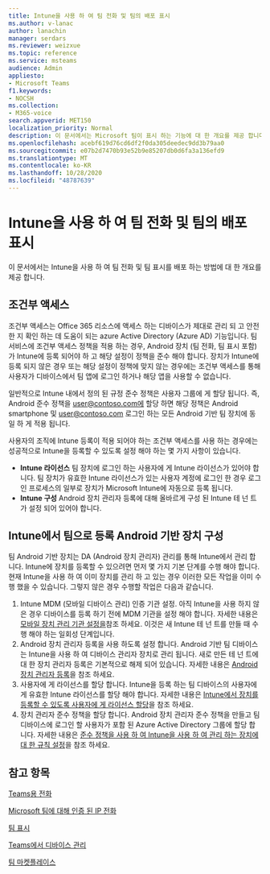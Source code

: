 ```yaml
---
title: Intune을 사용 하 여 팀 전화 및 팀의 배포 표시
ms.author: v-lanac
author: lanachin
manager: serdars
ms.reviewer: weizxue
ms.topic: reference
ms.service: msteams
audience: Admin
appliesto:
- Microsoft Teams
f1.keywords:
- NOCSH
ms.collection:
- M365-voice
search.appverid: MET150
localization_priority: Normal
description: 이 문서에서는 Microsoft 팀이 표시 하는 기능에 대 한 개요를 제공 합니다.
ms.openlocfilehash: acebf619d76cd6df2f0da305deedec9dd3b79aa0
ms.sourcegitcommit: e07b2d7470b93e52b9e85207db0d6fa3a136efd9
ms.translationtype: MT
ms.contentlocale: ko-KR
ms.lasthandoff: 10/28/2020
ms.locfileid: "48787639"
---
```

# <a name="deploy-teams-phones-and-teams-displays-using-intune"></a>Intune을 사용 하 여 팀 전화 및 팀의 배포 표시

이 문서에서는 Intune을 사용 하 여 팀 전화 및 팀 표시를 배포 하는 방법에 대 한 개요를 제공 합니다.

## <a name="conditional-access"></a>조건부 액세스

조건부 액세스는 Office 365 리소스에 액세스 하는 디바이스가 제대로 관리 되 고 안전한 지 확인 하는 데 도움이 되는 azure Active Directory (Azure AD) 기능입니다.  팀 서비스에 조건부 액세스 정책을 적용 하는 경우, Android 장치 (팀 전화, 팀 표시 포함)가 Intune에 등록 되어야 하 고 해당 설정이 정책을 준수 해야 합니다.  장치가 Intune에 등록 되지 않은 경우 또는 해당 설정이 정책에 맞지 않는 경우에는 조건부 액세스를 통해 사용자가 디바이스에서 팀 앱에 로그인 하거나 해당 앱을 사용할 수 없습니다.

일반적으로 Intune 내에서 정의 된 규정 준수 정책은 사용자 그룹에 게 할당 됩니다.  즉, Android 준수 정책을 user@contoso.com에 할당 하면 해당 정책은 Android smartphone 및 user@contoso.com 로그인 하는 모든 Android 기반 팀 장치에 동일 하 게 적용 됩니다.

사용자의 조직에 Intune 등록이 적용 되어야 하는 조건부 액세스를 사용 하는 경우에는 성공적으로 Intune을 등록할 수 있도록 설정 해야 하는 몇 가지 사항이 있습니다.

- **Intune 라이선스** 팀 장치에 로그인 하는 사용자에 게 Intune 라이선스가 있어야 합니다.  팀 장치가 유효한 Intune 라이선스가 있는 사용자 계정에 로그인 한 경우 로그인 프로세스의 일부로 장치가 Microsoft Intune에 자동으로 등록 됩니다.
- **Intune 구성** Android 장치 관리자 등록에 대해 올바르게 구성 된 Intune 테 넌 트가 설정 되어 있어야 합니다.

## <a name="configure-intune-to-enroll-teams-android-based-devices"></a>Intune에서 팀으로 등록 Android 기반 장치 구성

팀 Android 기반 장치는 DA (Android 장치 관리자) 관리를 통해 Intune에서 관리 합니다. Intune에 장치를 등록할 수 있으려면 먼저 몇 가지 기본 단계를 수행 해야 합니다.  현재 Intune을 사용 하 여 이미 장치를 관리 하 고 있는 경우 이러한 모든 작업을 이미 수행 했을 수 있습니다.  그렇지 않은 경우 수행할 작업은 다음과 같습니다.

1. Intune MDM (모바일 디바이스 관리) 인증 기관 설정.  아직 Intune을 사용 하지 않은 경우 디바이스를 등록 하기 전에 MDM 기관을 설정 해야 합니다. 자세한 내용은 [모바일 장치 관리 기관 설정을](https://docs.microsoft.com/intune/fundamentals/mdm-authority-set)참조 하세요.  이것은 새 Intune 테 넌 트를 만들 때 수행 해야 하는 일회성 단계입니다.
2. Android 장치 관리자 등록을 사용 하도록 설정 합니다. Android 기반 팀 디바이스는 Intune을 사용 하 여 디바이스 관리자 장치로 관리 됩니다.  새로 만든 테 넌 트에 대 한 장치 관리자 등록은 기본적으로 해제 되어 있습니다.  자세한 내용은 [Android 장치 관리자 등록](https://docs.microsoft.com/intune/enrollment/android-enroll-device-administrator)을 참조 하세요.
3. 사용자에 게 라이선스를 할당 합니다. Intune을 등록 하는 팀 디바이스의 사용자에 게 유효한 Intune 라이선스를 할당 해야 합니다. 자세한 내용은 [Intune에서 장치를 등록할 수 있도록 사용자에 게 라이선스 할당](https://docs.microsoft.com/intune/fundamentals/licenses-assign)을 참조 하세요.
4. 장치 관리자 준수 정책을 할당 합니다.  Android 장치 관리자 준수 정책을 만들고 팀 디바이스에 로그인 할 사용자가 포함 된 Azure Active Directory 그룹에 할당 합니다. 자세한 내용은 [준수 정책을 사용 하 여 Intune을 사용 하 여 관리 하는 장치에 대 한 규칙 설정](https://docs.microsoft.com/mem/intune/protect/device-compliance-get-started)을 참조 하세요.

## <a name="see-also"></a>참고 항목

[Teams용 전화](phones-for-teams.md)

[Microsoft 팀에 대해 인증 된 IP 전화](teams-ip-phones.md)

[팀 표시](teams-displays.md)

[Teams에서 디바이스 관리](device-management.md)

[팀 마켓플레이스](https://office.com/teamsdevices)
